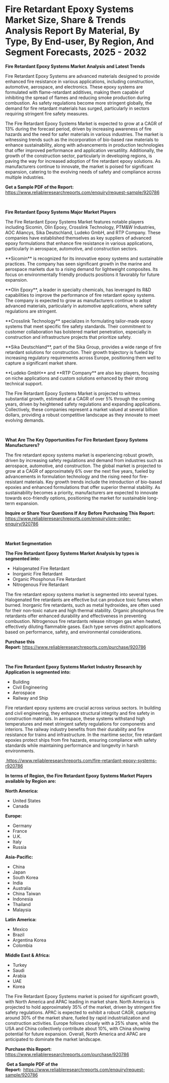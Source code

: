 <p><h1>Fire Retardant Epoxy Systems Market Size, Share & Trends Analysis Report By Material, By Type, By End-user, By Region, And Segment Forecasts, 2025 - 2032</h1></p><p><strong>Fire Retardant Epoxy Systems Market Analysis and Latest Trends</strong></p>
<p><p>Fire Retardant Epoxy Systems are advanced materials designed to provide enhanced fire resistance in various applications, including construction, automotive, aerospace, and electronics. These epoxy systems are formulated with flame-retardant additives, making them capable of inhibiting the spread of flames and reducing smoke production during combustion. As safety regulations become more stringent globally, the demand for fire retardant materials has surged, particularly in sectors requiring stringent fire safety measures.</p><p>The Fire Retardant Epoxy Systems Market is expected to grow at a CAGR of 13% during the forecast period, driven by increasing awareness of fire hazards and the need for safer materials in various industries. The market is witnessing trends such as the incorporation of bio-based raw materials to enhance sustainability, along with advancements in production technologies that offer improved performance and application versatility. Additionally, the growth of the construction sector, particularly in developing regions, is paving the way for increased adoption of fire retardant epoxy solutions. As manufacturers continue to innovate, the market is poised for significant expansion, catering to the evolving needs of safety and compliance across multiple industries.</p></p>
<p><strong>Get a Sample PDF of the Report:&nbsp;</strong> <a href="https://www.reliableresearchreports.com/enquiry/request-sample/920786?utm_campaign=16&utm_medium=2&utm_source=Github&utm_content=ia&utm_term=18042025&utm_id=fire-retardant-epoxy-systems">https://www.reliableresearchreports.com/enquiry/request-sample/920786</a></p>
<p>&nbsp;</p>
<p><strong>Fire Retardant Epoxy Systems Major Market Players</strong></p>
<p><p>The Fire Retardant Epoxy Systems Market features notable players including Sicomin, Olin Epoxy, Crosslink Technology, PTM&W Industries, AOC Aliancys, Sika Deutschland, Ludeko GmbH, and RTP Company. These companies have established themselves as key suppliers of advanced epoxy formulations that enhance fire resistance in various applications, particularly in aerospace, automotive, and construction sectors.</p><p>**Sicomin** is recognized for its innovative epoxy systems and sustainable practices. The company has seen significant growth in the marine and aerospace markets due to a rising demand for lightweight composites. Its focus on environmentally friendly products positions it favorably for future expansion.</p><p>**Olin Epoxy**, a leader in specialty chemicals, has leveraged its R&D capabilities to improve the performance of fire retardant epoxy systems. The company is expected to grow as manufacturers continue to adopt advanced materials, particularly in automotive applications, where safety regulations are stringent.</p><p>**Crosslink Technology** specializes in formulating tailor-made epoxy systems that meet specific fire safety standards. Their commitment to customer collaboration has bolstered market penetration, especially in construction and infrastructure projects that prioritize safety.</p><p>**Sika Deutschland**, part of the Sika Group, provides a wide range of fire retardant solutions for construction. Their growth trajectory is fueled by increasing regulatory requirements across Europe, positioning them well to capture a significant market share.</p><p>**Ludeko GmbH** and **RTP Company** are also key players, focusing on niche applications and custom solutions enhanced by their strong technical support.</p><p>The Fire Retardant Epoxy Systems Market is projected to witness substantial growth, estimated at a CAGR of over 5% through the coming years, driven by heightened safety regulations and expanding applications. Collectively, these companies represent a market valued at several billion dollars, providing a robust competitive landscape as they innovate to meet evolving demands.</p></p>
<p>&nbsp;</p>
<p><strong>What Are The Key Opportunities For Fire Retardant Epoxy Systems Manufacturers?</strong></p>
<p><p>The fire retardant epoxy systems market is experiencing robust growth, driven by increasing safety regulations and demand from industries such as aerospace, automotive, and construction. The global market is projected to grow at a CAGR of approximately 6% over the next five years, fueled by advancements in formulation technology and the rising need for fire-resistant materials. Key growth trends include the introduction of bio-based epoxies and enhanced formulations that offer superior thermal stability. As sustainability becomes a priority, manufacturers are expected to innovate towards eco-friendly options, positioning the market for sustainable long-term expansion.</p></p>
<p><strong>Inquire or Share Your Questions If Any Before Purchasing This Report:</strong> <a href="https://www.reliableresearchreports.com/enquiry/pre-order-enquiry/920786?utm_campaign=16&utm_medium=2&utm_source=Github&utm_content=ia&utm_term=18042025&utm_id=fire-retardant-epoxy-systems">https://www.reliableresearchreports.com/enquiry/pre-order-enquiry/920786</a></p>
<p>&nbsp;</p>
<p><strong>Market Segmentation</strong></p>
<p><strong>The Fire Retardant Epoxy Systems Market Analysis by types is segmented into:</strong></p>
<p><ul><li>Halogenated Fire Retardant</li><li>Inorganic Fire Retardant</li><li>Organic Phosphorus Fire Retardant</li><li>Nitrogenous Fire Retardant</li></ul></p>
<p><p>The fire retardant epoxy systems market is segmented into several types. Halogenated fire retardants are effective but can produce toxic fumes when burned. Inorganic fire retardants, such as metal hydroxides, are often used for their non-toxic nature and high thermal stability. Organic phosphorus fire retardants offer enhanced durability and effectiveness in preventing combustion. Nitrogenous fire retardants release nitrogen gas when heated, effectively diluting flammable gases. Each type serves distinct applications based on performance, safety, and environmental considerations.</p></p>
<p><strong>Purchase this Report:&nbsp;</strong><a href="https://www.reliableresearchreports.com/purchase/920786?utm_campaign=16&utm_medium=2&utm_source=Github&utm_content=ia&utm_term=18042025&utm_id=fire-retardant-epoxy-systems">https://www.reliableresearchreports.com/purchase/920786</a></p>
<p>&nbsp;</p>
<p><strong>The Fire Retardant Epoxy Systems Market Industry Research by Application is segmented into:</strong></p>
<p><ul><li>Building</li><li>Civil Engineering</li><li>Aerospace</li><li>Railway and Ship</li></ul></p>
<p><p>Fire retardant epoxy systems are crucial across various sectors. In building and civil engineering, they enhance structural integrity and fire safety in construction materials. In aerospace, these systems withstand high temperatures and meet stringent safety regulations for components and interiors. The railway industry benefits from their durability and fire resistance for trains and infrastructure. In the maritime sector, fire retardant epoxies protect ships from fire hazards, ensuring compliance with safety standards while maintaining performance and longevity in harsh environments.</p></p>
<p><a href="https://www.reliableresearchreports.com/fire-retardant-epoxy-systems-r920786?utm_campaign=16&utm_medium=2&utm_source=Github&utm_content=ia&utm_term=18042025&utm_id=fire-retardant-epoxy-systems">&nbsp;https://www.reliableresearchreports.com/fire-retardant-epoxy-systems-r920786</a></p>
<p><strong>In terms of Region, the Fire Retardant Epoxy Systems Market Players available by Region are:</strong></p>
<p>
    <p> <strong> North America: </strong>
        <ul>
            <li>United States</li>
            <li>Canada</li>
        </ul>
        </p> 
    <p> <strong> Europe: </strong>
        <ul>
            <li>Germany</li>
            <li>France</li>
            <li>U.K.</li>
            <li>Italy</li>
            <li>Russia</li>
        </ul>
        </p> 
    <p> <strong> Asia-Pacific: </strong>
        <ul>
            <li>China</li>
            <li>Japan</li>
            <li>South Korea</li>
            <li>India</li>
            <li>Australia</li>
            <li>China Taiwan</li>
            <li>Indonesia</li>
            <li>Thailand</li>
            <li>Malaysia</li>
        </ul>
        </p> 
    <p> <strong> Latin America: </strong>
        <ul>
            <li>Mexico</li>
            <li>Brazil</li>
            <li>Argentina Korea</li>
            <li>Colombia</li>
        </ul>
        </p> 
    <p> <strong> Middle East & Africa: </strong>
        <ul>
            <li>Turkey</li>
            <li>Saudi</li>
            <li>Arabia</li>
            <li>UAE</li>
            <li>Korea</li>
        </ul>
    </p>
    </p>
<p><p>The Fire Retardant Epoxy Systems market is poised for significant growth, with North America and APAC leading in market share. North America is projected to hold approximately 35% of the market, driven by stringent fire safety regulations. APAC is expected to exhibit a robust CAGR, capturing around 30% of the market share, fueled by rapid industrialization and construction activities. Europe follows closely with a 25% share, while the USA and China collectively contribute about 10%, with China showing potential for future expansion. Overall, North America and APAC are anticipated to dominate the market landscape.</p></p>
<p><strong>Purchase this Report: </strong><a href="https://www.reliableresearchreports.com/purchase/920786?utm_campaign=16&utm_medium=2&utm_source=Github&utm_content=ia&utm_term=18042025&utm_id=fire-retardant-epoxy-systems">https://www.reliableresearchreports.com/purchase/920786</a></p>
<p>&nbsp;<strong>Get a Sample PDF of the Report:&nbsp;&nbsp;</strong><a href="https://www.reliableresearchreports.com/enquiry/request-sample/920786?utm_campaign=16&utm_medium=2&utm_source=Github&utm_content=ia&utm_term=18042025&utm_id=fire-retardant-epoxy-systems">https://www.reliableresearchreports.com/enquiry/request-sample/920786</a></p>
<p><strong></strong></p>
<p><p></p><p></p><p></p></p>